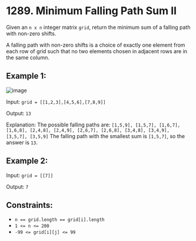 # 1289. Minimum Falling Path Sum II
Given an `n x n` integer matrix `grid`, return the minimum sum of a falling path with non-zero shifts.

A falling path with non-zero shifts is a choice of exactly one element from each row of grid such that no two elements chosen in
adjacent rows are in the same column.

 

## Example 1:
![image](https://github.com/Mohamed-Eltobgy/LeetCode-Solutions/assets/96267046/99b4f4e2-2b0d-47fb-a8a2-e190b3d79627)

Input: `grid = [[1,2,3],[4,5,6],[7,8,9]]`

Output: `13`

Explanation: 
The possible falling paths are:
`[1,5,9], [1,5,7], [1,6,7], [1,6,8],
[2,4,8], [2,4,9], [2,6,7], [2,6,8],
[3,4,8], [3,4,9], [3,5,7], [3,5,9]`
The falling path with the smallest sum is `[1,5,7]`, so the answer is `13`.
## Example 2:

Input: `grid = [[7]]`

Output: `7`

## Constraints:
- `n == grid.length == grid[i].length`
- `1 <= n <= 200`
- `-99 <= grid[i][j] <= 99`
